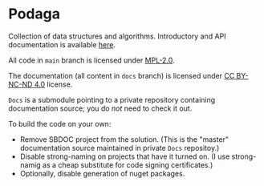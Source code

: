 # Podaga
Collection of data structures and algorithms.  Introductory and API documentation is available [here](https://zvrba.github.io/Podaga/).

All code in `main` branch is licensed under [MPL-2.0](LICENSE).

The documentation (all content in `docs` branch) is licensed under [CC BY-NC-ND 4.0](https://creativecommons.org/licenses/by-nc-nd/4.0/) license.

`Docs` is a submodule pointing to a private repository containing documentation source; you do _not_ need to check it out.

To build the code on your own:

- Remove SBDOC project from the solution. (This is the "master" documentation source maintained in private `Docs` repositoy.)
- Disable strong-naming on projects that have it turned on. (I use strong-namig as a cheap substitute for code signing certificates.)
- Optionally, disable generation of nuget packages.

